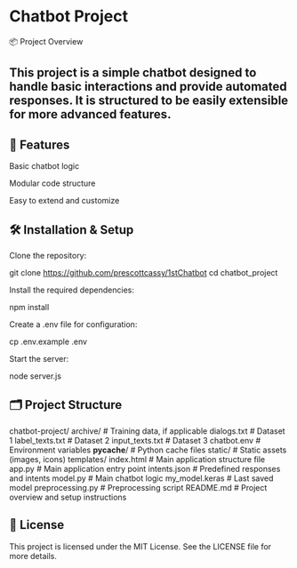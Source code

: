 # Chatbot Project

📦 Project Overview

## This project is a simple chatbot designed to handle basic interactions and provide automated responses. It is structured to be easily extensible for more advanced features.

## 🚀  Features

Basic chatbot logic

Modular code structure

Easy to extend and customize

## 🛠️ Installation & Setup

Clone the repository:

git clone <https://github.com/prescottcassy/1stChatbot>
cd chatbot_project

Install the required dependencies:

npm install

Create a .env file for configuration:

cp .env.example .env

Start the server:

node server.js

## 🗂️ Project Structure

chatbot-project/
  archive/               # Training data, if applicable
    dialogs.txt          # Dataset 1
    label_texts.txt      # Dataset 2
    input_texts.txt      # Dataset 3
  chatbot.env            # Environment variables
  __pycache__/           # Python cache files
  static/                # Static assets (images, icons)
  templates/
    index.html           # Main application structure file
  app.py                 # Main application entry point
  intents.json           # Predefined responses and intents
  model.py               # Main chatbot logic
  my_model.keras         # Last saved model
  preprocessing.py       # Preprocessing script
  README.md              # Project overview and setup instructions


## 📄 License

This project is licensed under the MIT License. See the LICENSE file for more details.


